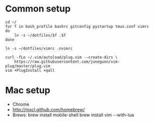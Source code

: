 # Common setup
    cd ~/
    for f in bash_profile bashrc gitconfig pystartup tmux.conf vimrc
    do
        ln -s ~/dotfiles/$f .$f
    done

    ln -s ~/dotfiles/vimrc .nvimrc

    curl -fLo ~/.vim/autoload/plug.vim --create-dirs \
        https://raw.githubusercontent.com/junegunn/vim-plug/master/plug.vim
    vim +PlugInstall +qall

# Mac setup

* Chrome
* http://mxcl.github.com/homebrew/
* Brews:
    brew install mobile-shell
    brew install vim --with-lua
